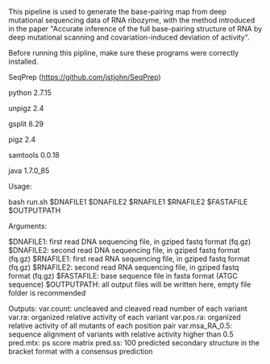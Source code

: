 This pipeline is used to generate the base-pairing map from deep mutational sequencing data of RNA ribozyme, with the method introduced in the paper "Accurate inference of the full base-pairing structure of RNA by deep mutational scanning and covariation-induced deviation of activity".

Before running this pipline, make sure these programs were correctly installed.

  SeqPrep (https://github.com/jstjohn/SeqPrep)
  
  python 2.7.15
  
  unpigz 2.4
  
  gsplit 8.29
  
  pigz 2.4
  
  samtools 0.0.18
  
  java 1.7.0_85

Usage:

  bash run.sh $DNAFILE1 $DNAFILE2 $RNAFILE1 $RNAFILE2 $FASTAFILE $OUTPUTPATH

Arguments:
  
  $DNAFILE1: first read DNA sequencing file, in gziped fastq format (fq.gz)
  $DNAFILE2: second read DNA sequencing file, in gziped fastq format (fq.gz)
  $RNAFILE1: first read RNA sequencing file, in gziped fastq format (fq.gz)
  $RNAFILE2: second read RNA sequencing file, in gziped fastq format (fq.gz)
  $FASTAFILE: base sequence file in fasta format (ATGC sequence)
  $OUTPUTPATH: all output files will be written here, empty file folder is recommended

Outputs:
  var.count: uncleaved and cleaved read number of each variant
  var.ra: organized relative activity of each variant
  var.pos.ra: organized relative activity of all mutants of each position pair
  var.msa_RA_0.5: sequence alignment of variants with relative activity higher than 0.5
  pred.mtx: ps score matrix
  pred.ss: 100 predicted secondary structure in the bracket format with a consensus prediction
